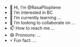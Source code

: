 - 👋 Hi, I’m @RasaPliopliene
- 👀 I’m interested in BC
- 🌱 I’m currently learning ...
- 💞️ I’m looking to collaborate on ...
- 📫 How to reach me ...
- 😄 Pronouns: ...
- ⚡ Fun fact: ...

<!---
RasaPliopliene/RasaPliopliene is a ✨ special ✨ repository because its `README.md` (this file) appears on your GitHub profile.
You can click the Preview link to take a look at your changes.
--->
